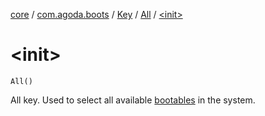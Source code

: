 [core](../../../index.md) / [com.agoda.boots](../../index.md) / [Key](../index.md) / [All](index.md) / [&lt;init&gt;](./-init-.md)

# &lt;init&gt;

`All()`

All key. Used to select all available [bootables](../../-bootable/index.md) in the system.

